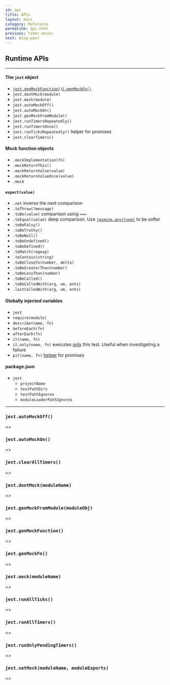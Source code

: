 ```yaml
---
id: api
title: APIs
layout: docs
category: Reference
permalink: api.html
previous: timer-mocks
next: blog-post
---
```


## Runtime APIs
-----

#### The `jest` object

  - [`jest.genMockFunction()`/`.genMockFn()`](#jest-genmockfunction)
  - `jest.dontMock(module)`
  - `jest.mock(module)`
  - `jest.autoMockOff()`
  - `jest.autoMockOn()`
  - `jest.genMockFromModule()`
  - `jest.runTimersRepeatedly()`
  - `jest.runTimersOnce()`
  - `jest.runTicksRepeatedly()` helper for promises
  - `jest.clearTimers()`

#### Mock function objects
  - `.mockImplementation(fn)`
  - `.mockReturnThis()`
  - `.mockReturnValue(value)`
  - `.mockReturnValueOnce(value)`
  - `.mock`

#### `expect(value)`

  - `.not` inverse the next comparison
  - `.toThrow(?message)`
  - `.toBe(value)` comparison using `===`
  - `.toEqual(value)` deep comparison. Use [`jasmine.any(type)`](http://jasmine.github.io/1.3/introduction.html#section-Matching_Anything_with_<code>jasmine.any</code>) to be softer
  - `.toBeFalsy()`
  - `.toBeTruthy()`
  - `.toBeNull()`
  - `.toBeUndefined()`
  - `.toBeDefined()`
  - `.toMatch(regexp)`
  - `.toContain(string)`
  - `.toBeCloseTo(number, delta)`
  - `.toBeGreaterThan(number)`
  - `.toBeLessThan(number)`
  - `.toBeCalled()`
  - `.toBeCalledWith(arg, um, ents)`
  - `.lastCalledWith(arg, um, ents)`

#### Globally injected variables

  - `jest`
  - `require(module)`
  - `describe(name, fn)`
  - `beforeEach(fn)`
  - `afterEach(fn)`
  - `it(name, fn)`
  - `it.only(name, fn)` executes [only](https://github.com/davemo/jasmine-only) this test. Useful when investigating a failure
  - `pit(name, fn)` [helper](https://www.npmjs.org/package/jasmine-pit) for promises

#### package.json

  - `jest`
    - `projectName`
    - `testPathDirs`
    - `testPathIgnores`
    - `moduleLoaderPathIgnores`

-----
### `jest.autoMockOff()`
<<TODO>>

### `jest.autoMockOn()`
<<TODO>>

### `jest.clearAllTimers()`
<<TODO>>

### `jest.dontMock(moduleName)`
<<TODO>>

### `jest.genMockFromModule(moduleObj)`
<<TODO>>

### `jest.genMockFunction()`
<<TODO>>

### `jest.genMockFn()`
<<TODO>>

### `jest.mock(moduleName)`
<<TODO>>

### `jest.runAllTicks()`
<<TODO>>

### `jest.runAllTimers()`
<<TODO>>

### `jest.runOnlyPendingTimers()`
<<TODO>>

### `jest.setMock(moduleName, moduleExports)`
<<TODO>>
